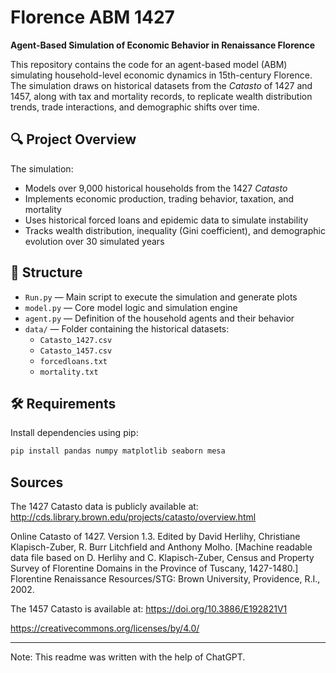 # Florence ABM 1427

**Agent-Based Simulation of Economic Behavior in Renaissance Florence**

This repository contains the code for an agent-based model (ABM) simulating household-level economic dynamics in 15th-century Florence. The simulation draws on historical datasets from the *Catasto* of 1427 and 1457, along with tax and mortality records, to replicate wealth distribution trends, trade interactions, and demographic shifts over time.

## 🔍 Project Overview

The simulation:
- Models over 9,000 historical households from the 1427 *Catasto*
- Implements economic production, trading behavior, taxation, and mortality
- Uses historical forced loans and epidemic data to simulate instability
- Tracks wealth distribution, inequality (Gini coefficient), and demographic evolution over 30 simulated years

## 📂 Structure

- `Run.py` — Main script to execute the simulation and generate plots
- `model.py` — Core model logic and simulation engine
- `agent.py` — Definition of the household agents and their behavior
- `data/` — Folder containing the historical datasets:
  - `Catasto_1427.csv`
  - `Catasto_1457.csv`
  - `forcedloans.txt`
  - `mortality.txt`

## 🛠️ Requirements

Install dependencies using pip:

```bash
pip install pandas numpy matplotlib seaborn mesa
```

## Sources

The 1427 Catasto data is publicly available at: http://cds.library.brown.edu/projects/catasto/overview.html

Online Catasto of 1427. Version 1.3. Edited by David Herlihy, Christiane Klapisch-Zuber, R. Burr Litchfield and Anthony Molho. [Machine readable data file based on D. Herlihy and C. Klapisch-Zuber, Census and Property Survey of Florentine Domains in the Province of Tuscany, 1427-1480.] Florentine Renaissance Resources/STG: Brown University, Providence, R.I., 2002.

The 1457 Catasto is available at:  https://doi.org/10.3886/E192821V1

https://creativecommons.org/licenses/by/4.0/

---
Note: This readme was written with the help of ChatGPT.

